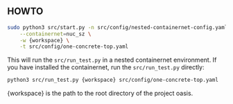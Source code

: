 ## HOWTO

```bash
sudo python3 src/start.py -n src/config/nested-containernet-config.yaml \
    --containernet=nuc_sz \
    -w {workspace} \
    -t src/config/one-concrete-top.yaml
```

This will run the `src/run_test.py` in a nested containernet environment. If you have installed the containernet, run the `src/run_test.py` directly:

```bash
python3 src/run_test.py {workspace} src/config/one-concrete-top.yaml
```

{workspace} is the path to the root directory of the project oasis.